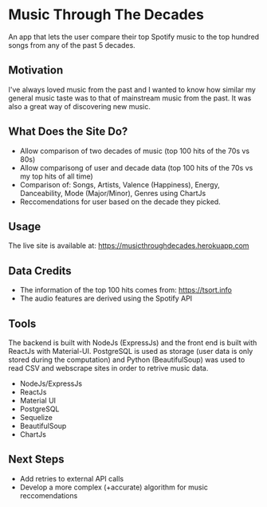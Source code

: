 # Music Through The Decades
An app that lets the user compare their top Spotify music to the top hundred songs from any of the past 5 decades.

## Motivation
I've always loved music from the past and I wanted to know how similar my general music taste was to that of mainstream music from the past. It was also a great way of discovering new music.

## What Does the Site Do?
* Allow comparison of two decades of music (top 100 hits of the 70s vs 80s)
* Allow comparisong of user and decade data  (top 100 hits of the 70s vs my top hits of all time)
* Comparison of: Songs, Artists, Valence (Happiness), Energy, Danceability, Mode (Major/Minor), Genres using ChartJs
* Reccomendations for user based on the decade they picked.

## Usage

The live site is available at: https://musicthroughdecades.herokuapp.com

## Data Credits

* The information of the top 100 hits comes from: https://tsort.info
* The audio features are derived using the Spotify API

## Tools

The backend is built with NodeJs (ExpressJs) and the front end is built with ReactJs with Material-UI. PostgreSQL is used as storage (user data is only stored during the computation) and Python (BeautifulSoup) was used to read CSV and webscrape sites in order to retrive music data.

* NodeJs/ExpressJs
* ReactJs
* Material UI
* PostgreSQL
* Sequelize
* BeautifulSoup
* ChartJs

## Next Steps
* Add retries to external API calls
* Develop a more complex (+accurate) algorithm for music reccomendations

